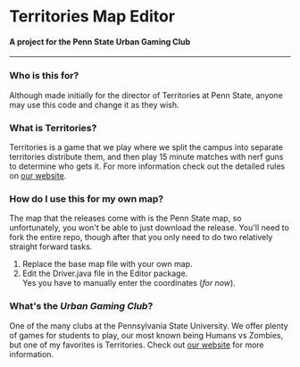 # Territories Map Editor #
#### A project for the Penn State Urban Gaming Club ####

---------------------------

### Who is this for? ###
Although made initially for the director of Territories at Penn State, anyone may use this code and change it as they wish.

### What is Territories? ###
Territories is a game that we play where we split the campus into separate territories distribute them, and then play 15 minute matches with nerf guns to determine who gets it. For more information check out the detailed rules on [our website](http://urbangaming.org/games/territories).
### How do I use this for my own map? ###
The map that the releases come with is the Penn State map, so unfortunately, you won't be able to just download the release. You'll need to fork the entire repo, though after that you only need to do two relatively straight forward tasks.  
1. Replace the base map file with your own map.  
2. Edit the Driver.java file in the Editor package.  
Yes you have to manually enter the coordinates (*for now*).

### What's the *Urban Gaming Club*? ###
One of the many clubs at the Pennsylvania State University. We offer plenty of games for students to play, our most known being Humans vs Zombies, but one of my favorites is Territories. Check out [our website](http://urbangaming.org/) for more information.
